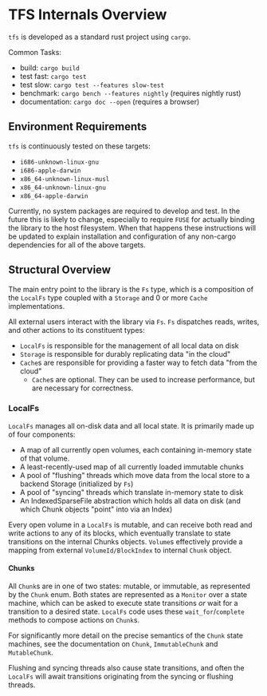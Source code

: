 # TFS Internals Overview

`tfs` is developed as a standard rust project using `cargo`.

Common Tasks:
  - build: `cargo build`
  - test fast: `cargo test`
  - test slow: `cargo test --features slow-test`
  - benchmark: `cargo bench --features nightly` (requires nightly rust)
  - documentation: `cargo doc --open` (requires a browser)

## Environment Requirements

`tfs` is continuously tested on these targets:
  - `i686-unknown-linux-gnu`
  - `i686-apple-darwin`
  - `x86_64-unknown-linux-musl`
  - `x86_64-unknown-linux-gnu`
  - `x86_64-apple-darwin`

Currently, no system packages are required to develop and test.
In the future this is likely to change, especially to require `FUSE` for
actually binding the library to the host filesystem. When that happens
these instructions will be updated to explain installation and configuration
of any non-cargo dependencies for all of the above targets.

## Structural Overview

The main entry point to the library is the `Fs` type, which is a
composition of the `LocalFs` type coupled with a `Storage` and 0 or
more `Cache` implementations.

All external users interact with the library via `Fs`. `Fs` dispatches
reads, writes, and other actions to its constituent types:
  - `LocalFs` is responsible for the management of all local data on disk
  - `Storage` is responsible for durably replicating data "in the cloud"
  - `Cache`s are responsible for providing a faster way to fetch data "from the cloud"
    - `Cache`s are optional. They can be used to increase performance, but are
      necessary for correctness.

### LocalFs

`LocalFs` manages all on-disk data and all local state. It is primarily
made up of four components:
  - A map of all currently open volumes, each containing in-memory state of
    that volume.
  - A least-recently-used map of all currently loaded immutable chunks
  - A pool of "flushing" threads which move data from the local store to a
    backend Storage (initialized by `Fs`)
  - A pool of "syncing" threads which translate in-memory state to disk
  - An IndexedSparseFile abstraction which holds all data on disk (and which
    Chunk objects "point" into via an Index)

Every open volume in a `LocalFs` is mutable, and can receive both read and
write actions to any of its blocks, which eventually translate to state
transitions on the internal Chunks objects. `Volume`s effectively provide a
mapping from external `VolumeId/BlockIndex` to internal `Chunk` object.

#### Chunks

All `Chunk`s are in one of two states: mutable, or immutable, as represented
by the `Chunk` enum. Both states are represented as a `Monitor` over a state
machine, which can be asked to execute state transitions *or* wait for a
transition to a desired state. `LocalFs` code uses these `wait_for`/`complete`
methods to compose actions on `Chunk`s.

For significantly more detail on the precise semantics of the `Chunk` state
machines, see the documentation on `Chunk`, `ImmutableChunk` and
`MutableChunk`.

Flushing and syncing threads also cause state transitions, and often the
`LocalFs` will await transitions originating from the syncing or flushing
threads.

